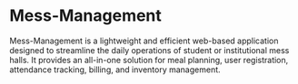 # Mess-Management
Mess-Management is a lightweight and efficient web-based application designed to streamline the daily operations of student or institutional mess halls. It provides an all-in-one solution for meal planning, user registration, attendance tracking, billing, and inventory management.
